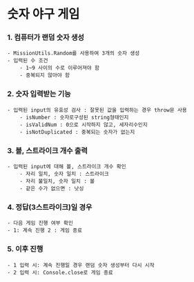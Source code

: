 # 숫자 야구 게임

### 1. 컴퓨터가 랜덤 숫자 생성

    - MissionUtils.Random를 사용하여 3개의 숫자 생성
    - 입력된 수 조건
        - 1~9 사이의 수로 이루어져야 함
        - 중복되지 않아야 함

### 2. 숫자 입력받는 기능

    - 입력된 input의 유효성 검사 : 잘못된 값을 입력하는 경우 throw문 사용
        - isNumber : 숫자로구성된 string형태인지
        - isValidNum : 0으로 시작하지 않고, 세자리수인지
        - isNotDuplicated : 중복되는 숫자가 없는지

### 3. 볼, 스트라이크 개수 출력

    - 입력된 input에 대해 볼, 스트라이크 개수 확인
        - 자리 일치, 숫자 일치 : 스트라이크
        - 자리 불일치, 숫자 일치 : 볼
        - 같은 수가 없으면 : 낫싱

### 4. 정답(3스트라이크)일 경우

    - 다음 게임 진행 여부 확인
    - 1: 계속 진행 2 : 게임 종료

### 5. 이후 진행

    - 1 입력 시: 계속 진행일 경우 랜덤 숫자 생성부터 다시 시작
    - 2 입력 시: Console.close로 게임 종료
